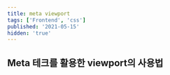 ```yaml
---
title: meta viewport
tags: ['Frontend', 'css']
published: '2021-05-15'
hidden: 'true'
---
```

## Meta 테크를 활용한 viewport의 사용법
